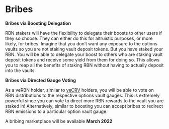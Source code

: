 # Bribes

**Bribes via Boosting Delegation**

RBN stakers will have the flexibility to delegate their boosts to other users if they so choose. They can either do this for altruistic purposes, or more likely, for bribes. Imagine that you don’t want any exposure to the options vaults so you are not staking vault deposit tokens. But you have staked your RBN. You will be able to delegate your boost to others who are staking vault deposit tokens and receive some yield from them for doing so. This allows you to reap all the benefits of staking RBN without having to actually deposit into the vaults.

**Bribes via Directed Gauge Voting**

As a veRBN holder, similar to [veCRV](https://curve.readthedocs.io/dao-gauges.html?highlight=multiplier#gauge-weight-voting) holders, you will be able to vote on RBN distributions to the respective options vault gauges. This is extremely powerful since you can vote to direct more RBN rewards to the vault you are staked in! Alternatively, similar to boosting you can accept bribes to redirect RBN emissions to a particular option vault gauge.&#x20;

A bribing marketplace will be available **March 2022**
